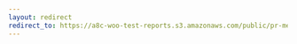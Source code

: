 ```yaml
---
layout: redirect
redirect_to: https://a8c-woo-test-reports.s3.amazonaws.com/public/pr-merge/38174/e2e/index.html
---
```

